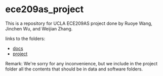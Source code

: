 # ece209as_project

This is a repository for UCLA ECE209AS project done by Ruoye Wang, Jinchen Wu, and Weijian Zhang.

links to the folders:

* [docs](docs)
* [project](project)

Remark: We're sorry for any inconvenience, but we include in the project folder all the contents that should be in data and software folders.

